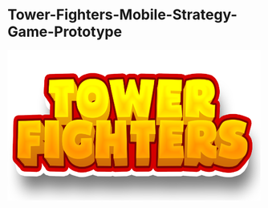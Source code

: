 # Tower-Fighters-Mobile-Strategy-Game-Prototype

<div align="center">
  <img src="https://github.com/brkhatay/Tower-Fighters-Mobile-Strategy-Game-Prototype/blob/ReadSourse/LOGO.png" alt="Resim Açıklaması" width="600" height="300">
</div>

